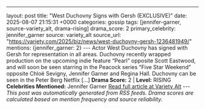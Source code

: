 ---
layout: post
title: "West Duchovny Signs with Gersh (EXCLUSIVE)"
date: 2025-08-07 21:15:31 +0000
categories: gossip
tags: [jennifer-garner, source-variety_alt, drama-rising]
drama_score: 2
primary_celebrity: jennifer_garner
source: variety_alt
source_url: "https://variety.com/2025/biz/news/west-duchovny-gersh-1236481949/"
mentions: {jennifer_garner: 2} --- Actor West Duchovny has signed with Gersh for representation in all areas. Duchovny recently wrapped production on the upcoming indie feature “Pearl” opposite Scott Eastwood, and will soon be seen starring in the Peacock series “Five Star Weekend” opposite Chloë Sevigny, Jennifer Garner and Regina Hall. Duchovny can be seen in the Peter Berg Netflix […] **Drama Score:** 2 | **Level:** RISING **Celebrities Mentioned:** Jennifer Garner [Read full article at Variety Alt](https://variety.com/2025/biz/news/west-duchovny-gersh-1236481949/) --- *This post was automatically generated from RSS feeds. Drama scores are calculated based on mention frequency and source reliability.*